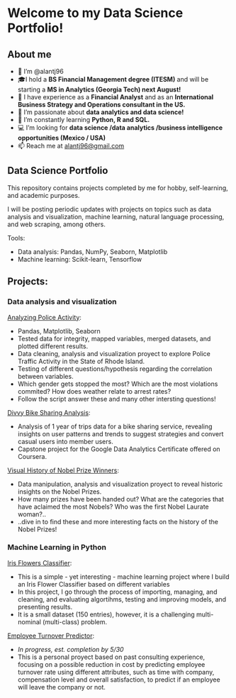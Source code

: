 # Welcome to my Data Science Portfolio!

## About me

- 👋 I’m @alantj96
- :mortar_board:I hold a **BS Financial Management degree (ITESM)** and will be starting a **MS in Analytics (Georgia Tech) next August!**
- :star2: I have experience as a **Financial Analyst** and as an **International Business Strategy and Operations consultant in the US.**
- 👀 I’m passionate about **data analytics and data science!**
- 🌱 I’m constantly learning **Python, R and SQL.**
- :computer: I’m looking for **data science /data analytics /business intelligence opportunities (Mexico / USA)**
- 📫 Reach me at alantj96@gmail.com

## Data Science Portfolio

This repository contains projects completed by me for hobby, self-learning, and academic purposes.

I will be posting periodic updates with projects on topics such as data analysis and visualization, machine learning, natural language processing, and web scraping, among others.

Tools: 
- Data analysis: Pandas, NumPy, Seaborn, Matplotlib
- Machine learning: Scikit-learn, Tensorflow

## Projects: 

### Data analysis and visualization

[Analyzing Police Activity](https://github.com/alantj96/alant-data-science-portfolio/blob/main/Analyzing%20Police%20Activity/Analyzing%20Police%20Activity%20with%20Pandas.ipynb):
- Pandas, Matplotlib, Seaborn
- Tested data for integrity, mapped variables, merged datasets, and plotted different results.
- Data cleaning, analysis and visualization proyect to explore Police Traffic Activity in the State of Rhode Island. 
- Testing of different questions/hypothesis regarding the correlation between variables.
- Which gender gets stopped the most? Which are the most violations commited? How does weather relate to arrest rates?
- Follow the script answer these and many other intersting questions!

[Divvy Bike Sharing Analysis](https://github.com/alantang96/alant-data-science-portfolio/blob/main/Divvy_bike_sharing_AlanT.ipynb): 
- Analysis of 1 year of trips data for a bike sharing service, revealing insights on user patterns and trends to suggest strategies and convert casual users into member users. 
- Capstone project for the Google Data Analytics Certificate offered on Coursera. 

[Visual History of Nobel Prize Winners](https://github.com/alantj96/alant-data-science-portfolio/blob/main/Nobel_prizes_AlanT.ipynb): 
- Data manipulation, analysis and visualization proyect to reveal historic insights on the Nobel Prizes. 
- How many prizes have been handed out? What are the categories that have aclaimed the most Nobels? Who was the first Nobel Laurate woman?..
- ..dive in to find these and more interesting facts on the history of the Nobel Prizes!

### Machine Learning in Python

[Iris Flowers Classifier]():
- This is a simple - yet interesting - machine learning project where I build an Iris Flower Classifier based on different variables
- In this project, I go through the process of importing, managing, and cleaning, and evaluating algortihms, testing and improving models, and presenting results.
- It is a small dataset (150 entries), however, it is a challenging multi-nominal (multi-class) problem. 

[Employee Turnover Predictor]():
- *In progress, est. completion by 5/30*
- This is a personal proyect based on past consulting experience, focusing on a possible reduction in cost by predicting employee turnover rate using different attributes, such as time with company, compensation level and overall satisfaction, to predict if an employee will leave the company or not. 

